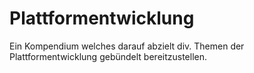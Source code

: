 # Plattformentwicklung
Ein Kompendium welches darauf abzielt div. Themen der Plattformentwicklung gebündelt bereitzustellen.
